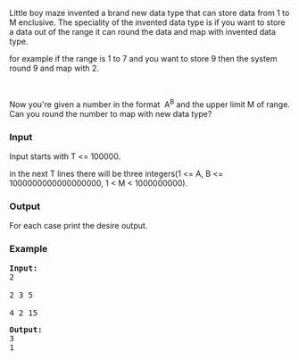 <p>Little boy maze invented a brand new data type that can store data from 1 to M enclusive. The speciality of the invented data type is if you want to store a data out of the range it can round the data and map with invented data type.</p>
<p>for example if the range is 1 to 7 and you want to store 9 then the system round 9 and map with 2.</p>
<p>&nbsp;</p>
<p>Now you're given a number in the format&nbsp; A<sup>B</sup>&nbsp;and the upper limit M of range. Can you round the number to map with new data type?</p>
<h3>Input</h3>
<p>Input starts with T &lt;= 100000.</p>
<p>in the next T lines there will be three integers(1 &lt;= A, B &lt;= 1000000000000000000, 1 &lt; M &lt; 1000000000).</p>
<h3>Output</h3>
<p>For each case print the desire output.</p>
<h3>Example</h3>
<pre><strong>Input:</strong>
2<br>
2 3 5<br>
4 2 15
</pre>
<pre><strong>Output:</strong><br>3<br>1</pre>